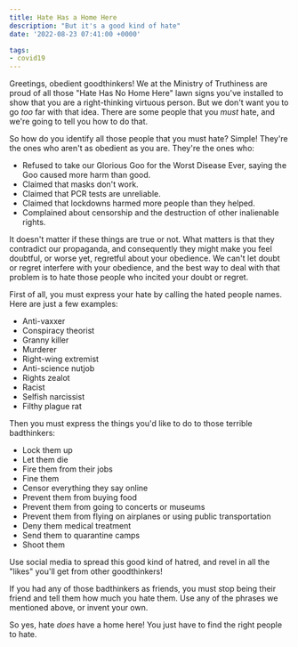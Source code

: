 ```yaml
---
title: Hate Has a Home Here
description: "But it's a good kind of hate"
date: '2022-08-23 07:41:00 +0000'

tags:
- covid19
---
```


Greetings, obedient goodthinkers!  We at the Ministry of Truthiness
are proud of all those "Hate Has No Home Here" lawn signs you've
installed to show that you are a right-thinking virtuous person.
But we don't want you to go *too* far with that idea.
There are some people that you *must* hate, and we're
going to tell you how to do that.

<!--more-->

So how do you identify all those people that you must hate?
Simple! They're the ones who aren't as obedient as you are.  They're
the ones who:

* Refused to take our Glorious Goo for the Worst Disease Ever,
saying the Goo caused more harm than good.
* Claimed that masks don't work.
* Claimed that PCR tests are unreliable.
* Claimed that lockdowns harmed more people than they helped.
* Complained about censorship and the destruction of other inalienable rights.

It doesn't matter if these things are true or not.  What matters
is that they contradict our propaganda, and consequently they 
might make you feel doubtful, or worse yet, regretful about your obedience.
We can't let doubt or regret interfere with your obedience, and the best way
to deal with that problem is to hate those people who incited your doubt or regret.

First of all, you must express your hate by calling the hated people
names.  Here are just a few examples:

* Anti-vaxxer
* Conspiracy theorist
* Granny killer
* Murderer
* Right-wing extremist
* Anti-science nutjob
* Rights zealot
* Racist
* Selfish narcissist
* Filthy plague rat

Then you must express the things you'd like to do to those
terrible badthinkers:

* Lock them up
* Let them die
* Fire them from their jobs
* Fine them
* Censor everything they say online
* Prevent them from buying food
* Prevent them from going to concerts or museums
* Prevent them from flying on airplanes or using public transportation
* Deny them medical treatment
* Send them to quarantine camps
* Shoot them

Use social media to spread this good kind of hatred, and revel in
all the "likes" you'll get from other goodthinkers!

If you had any of those badthinkers as friends, you must stop
being their friend and tell them how much you hate them.  Use
any of the phrases we mentioned above, or invent your own.

So yes, hate *does* have a home here!  You just have to find
the right people to hate.
